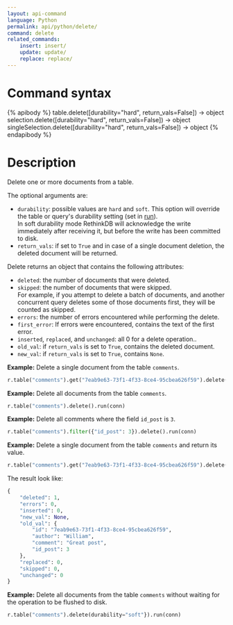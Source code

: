 ```yaml
---
layout: api-command
language: Python
permalink: api/python/delete/
command: delete
related_commands:
    insert: insert/
    update: update/
    replace: replace/
---
```


# Command syntax #

{% apibody %}
table.delete([durability="hard", return_vals=False])
    &rarr; object
selection.delete([durability="hard", return_vals=False])
    &rarr; object
singleSelection.delete([durability="hard", return_vals=False])
    &rarr; object
{% endapibody %}

# Description #

Delete one or more documents from a table.

The optional arguments are:

- `durability`: possible values are `hard` and `soft`. This option will override the
table or query's durability setting (set in [run](/api/python/run/)).  
In soft durability mode RethinkDB will acknowledge the write immediately after
receiving it, but before the write has been committed to disk.
- `return_vals`: if set to `True` and in case of a single document deletion, the deleted
document will be returned.


Delete returns an object that contains the following attributes:

- `deleted`: the number of documents that were deleted.
- `skipped`: the number of documents that were skipped.  
For example, if you attempt to delete a batch of documents, and another concurrent query
deletes some of those documents first, they will be counted as skipped.
- `errors`: the number of errors encountered while performing the delete.
- `first_error`: If errors were encountered, contains the text of the first error.
- `inserted`, `replaced`, and `unchanged`: all 0 for a delete operation..
- `old_val`: if `return_vals` is set to `True`, contains the deleted document.
- `new_val`: if `return_vals` is set to `True`, contains `None`.


__Example:__ Delete a single document from the table `comments`.

```py
r.table("comments").get("7eab9e63-73f1-4f33-8ce4-95cbea626f59").delete().run(conn)
```


__Example:__ Delete all documents from the table `comments`.

```py
r.table("comments").delete().run(conn)
```


__Example:__ Delete all comments where the field `id_post` is `3`.

```py
r.table("comments").filter({"id_post": 3}).delete().run(conn)
```


__Example:__ Delete a single document from the table `comments` and return its value.

```py
r.table("comments").get("7eab9e63-73f1-4f33-8ce4-95cbea626f59").delete(return_vals=True).run(conn)
```

The result look like:

```py
{
    "deleted": 1,
    "errors": 0,
    "inserted": 0,
    "new_val": None,
    "old_val": {
        "id": "7eab9e63-73f1-4f33-8ce4-95cbea626f59",
        "author": "William",
        "comment": "Great post",
        "id_post": 3
    },
    "replaced": 0,
    "skipped": 0,
    "unchanged": 0
}
```


__Example:__ Delete all documents from the table `comments` without waiting for the
operation to be flushed to disk.

```py
r.table("comments").delete(durability="soft"}).run(conn)
```
